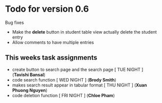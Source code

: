 # Todo for version 0.6
Bug fixes
- Make the **delete** button in student table view actually delete the student entry
- Allow comments to have multiple entries

## This weeks task assignments
- create button to search page and the search page [ TUE NIGHT ] (**Tavishi Bansal**)
- code search function [ WED NIGHT ] (**Brody Smith**)
- makes search result appear in tabular format [ THU NIGHT ] (**Xuan Phuong Nguyen**)
- code deletion function [ FRI NIGHT ] (**Chloe Pham**)